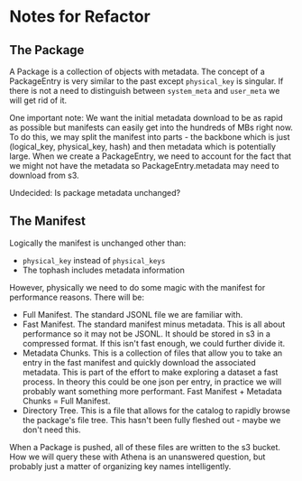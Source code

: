 # Notes for Refactor

## The Package

A Package is a collection of objects with metadata. The concept of a PackageEntry is very similar to the past except `physical_key` is singular. If there is not a need to distinguish between `system_meta` and `user_meta` we will get rid of it.

One important note: We want the initial metadata download to be as rapid as possible but manifests can easily get into the hundreds of MBs right now. To do this, we may split the manifest into parts - the backbone which is just (logical_key, physical_key, hash) and then metadata which is potentially large. When we create a PackageEntry, we need to account for the fact that we might not have the metadata so PackageEntry.metadata may need to download from s3. 

Undecided: Is package metadata unchanged?

## The Manifest

Logically the manifest is unchanged other than:
- `physical_key` instead of `physical_keys`
- The tophash includes metadata information

However, physically we need to do some magic with the manifest for performance reasons. There will be:
- Full Manifest. The standard JSONL file we are familiar with.
- Fast Manifest. The standard manifest minus metadata. This is all about performance so it may not be JSONL. It should be stored in s3 in a compressed format. If this isn't fast enough, we could further divide it.
- Metadata Chunks. This is a collection of files that allow you to take an entry in the fast manifest and quickly download the associated metadata. This is part of the effort to make exploring a dataset a fast process. In theory this could be one json per entry, in practice we will probably want something more performant. Fast Manifest + Metadata Chunks = Full Manifest. 
- Directory Tree. This is a file that allows for the catalog to rapidly browse the package's file tree. This hasn't been fully fleshed out - maybe we don't need this.

When a Package is pushed, all of these files are written to the s3 bucket. How we will query these with Athena is an unanswered question, but probably just a matter of organizing key names intelligently.

